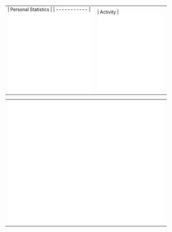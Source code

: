 
<table>

<td>
    | Personal Statistics |
    | ----------- |
  <img align="left" width="390" alt="" src="/general.svg">

</td>
<td>
   | Activity |

  <img align="right" width="440" alt="" src="/metrics.followup.svg">

</td>
    
</table>
<table>
 <td>
<img align="buttom" src="/achievements.svg" alt="Metrics" >
</td>
</table>

